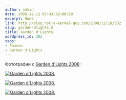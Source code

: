 ```yaml
---
author: admin
date: 2008-12-11 07:43:32+00:00
excerpt: None
link: http://blog.not-a-kernel-guy.com/2008/12/10/382
slug: garden-dlights-2
title: Garden d'Lights
wordpress_id: 382
tags:
- Разное
- Garden d'Lights
---
```


Фотографии с [Garden d'Lights 2008](http://www.bellevuebotanical.org/events/fmevents_gardendlights.htm):

[![Garden d'Lights 2008.](/2008/12/garden_d'lights_1_small.jpg)](/2008/12/garden_d'lights_1.jpg)

[![Garden d'Lights 2008.](/2008/12/garden_d'lights_2_small.jpg)](/2008/12/garden_d'lights_2.jpg)

[![Garden d'Lights 2008.](/2008/12/garden_d'lights_3_small.jpg)](/2008/12/garden_d'lights_3.jpg)
